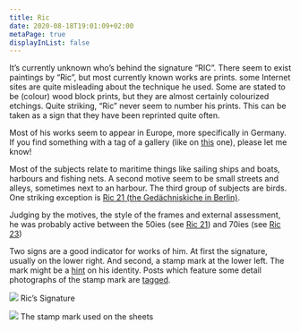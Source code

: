 ```yaml
---
title: Ric
date: 2020-08-18T19:01:09+02:00
metaPage: true
displayInList: false
---
```

It’s currently unknown who’s behind the signature “RIC”. There seem to exist paintings by “Ric”, but most currently known works are prints. some Internet sites are quite misleading about the technique he used. Some are stated to be (colour) wood block prints, but they are almost certainly colourized etchings. Quite striking, “Ric” never seem to number his prints. This can be taken as a sign that they have been reprinted quite often.

Most of his works seem to appear in Europe, more specifically in Germany. If you find something with a tag of a gallery (like on [this](/post/183501026812) one), please let me know!

Most of the subjects relate to maritime things like sailing ships and boats, harbours and fishing nets. A second motive seem to be small streets and alleys, sometimes next to an harbour. The third group of subjects are birds. One striking exception is [Ric 21 (the Gedächniskiche in Berlin)](/tagged/Ric-21).

Judging by the motives, the style of the frames and external assessment, he was probably active between the 50ies (see [Ric 21](/tagged/Ric-21)) and 70ies (see [Ric 23](/tagged/Ric-23))

Two signs are a good indicator for works of him. At first the signature, usually on the lower right. And second, a stamp mark at the lower left. The mark might be a [hint](/hints/fritz-neumann) on his identity. Posts which feature some detail photographs of the stamp mark are [tagged](/tagged/Stamp).

![](https://64.media.tumblr.com/f9c76d892253ae5ec5ea17661ada28c7/tumblr_inline_poinvxSuKQ1qbu6tt_500.png) Ric’s Signature

![](https://64.media.tumblr.com/8c059eea30cb6e6a05cdd6eb135a7069/tumblr_inline_poinw7e1j41qbu6tt_500.png) The stamp mark used on the sheets
